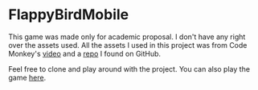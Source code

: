 # FlappyBirdMobile

This game was made only for academic proposal. I don't have any right over the assets used.
All the assets I used in this project was from Code Monkey's [video](https://www.youtube.com/watch?v=b5Wpni9KPik) and a [repo](https://github.com/samuelcust/flappy-bird-assets) I found on GitHub.

Feel free to clone and play around with the project. You can also play the game [here](https://gigamax13.itch.io/flappybirdmobile).
